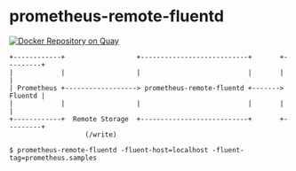 # prometheus-remote-fluentd

[![Docker Repository on Quay](https://quay.io/repository/ryotarai/prometheus-remote-fluentd/status "Docker Repository on Quay")](https://quay.io/repository/ryotarai/prometheus-remote-fluentd)

```
+------------+                  +---------------------------+       +---------+
|            |                  |                           |       |         |
| Prometheus +------------------> prometheus-remote-fluentd +-------> Fluentd |
|            |                  |                           |       |         |
+------------+  Remote Storage  +---------------------------+       +---------+
                   (/write)
```

```
$ prometheus-remote-fluentd -fluent-host=localhost -fluent-tag=prometheus.samples
```
